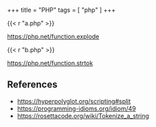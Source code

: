 +++
title = "PHP"
tags = [ "php" ]
+++

{{< r "a.php" >}}

<https://php.net/function.explode>

{{< r "b.php" >}}

<https://php.net/function.strtok>

## References

- <https://hyperpolyglot.org/scripting#split>
- <https://programming-idioms.org/idiom/49>
- <https://rosettacode.org/wiki/Tokenize_a_string>
